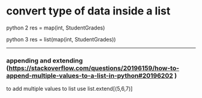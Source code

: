 # convert type of data inside a list


python 2
res = map(int, StudentGrades)

python 3
res = list(map(int, StudentGrades))
___
### appending and extending (https://stackoverflow.com/questions/20196159/how-to-append-multiple-values-to-a-list-in-python#20196202 )

to add multiple values to list use list.extend[(5,6,7)]
